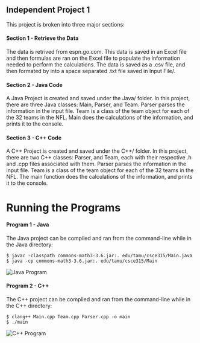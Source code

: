 ## Independent Project 1

This project is broken into three major sections:

#### Section 1 - Retrieve the Data
The data is retrived from espn.go.com. This data is saved in an Excel file and then formulas are ran on the Excel file to populate the information needed to perform the calculations. The data is saved as a .csv file, and then formated by into a space separated .txt file saved in Input File/.

#### Section 2 - Java Code
A Java Project is created and saved under the Java/ folder. In this project, there are three Java classes: Main, Parser, and Team. Parser parses the information in the input file. Team is a class of the team object for each of the 32 teams in the NFL. Main does the calculations of the information, and prints it to the console.

#### Section 3 - C++ Code
A C++ Project is created and saved under the C++/ folder. In this project, there are two C++ classes: Parser, and Team, each with their respective .h and .cpp files associated with them. Parser parses the information in the input file. Team is a class of the team object for each of the 32 teams in the NFL. The main function does the calculations of the information, and prints it to the console.

# Running the Programs
#### Program 1 - Java
The Java project can be compiled and ran from the command-line while in the Java directory:

```
$ javac -classpath commons-math3-3.6.jar:. edu/tamu/csce315/Main.java
$ java -cp commons-math3-3.6.jar:. edu/tamu/csce315/Main
```
![Java Program](http://imgur.com/TucmOov.png)

#### Program 2 - C++
The C++ project can be compiled and ran from the command-line while in the C++ directory:

```
$ clang++ Main.cpp Team.cpp Parser.cpp -o main
$ ./main
```
![C++ Program](http://imgur.com/GCM03vo.png)
